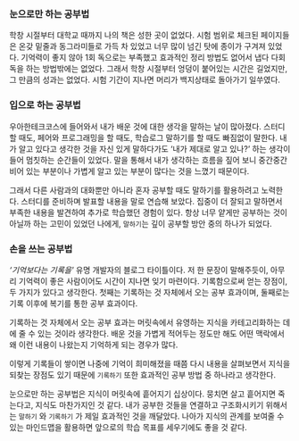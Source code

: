 ### 눈으로만 하는 공부법

학창 시절부터 대학교 때까지 나의 책은 성한 곳이 없었다. 시험 범위로 체크된 페이지들은 온갖 밑줄과 동그라미들로 가득 차 있었고 너무 많이 넘긴 탓에 종이가 구겨져 있었다. 기억력이 좋지 않아 1회 독으로는 부족했고 효과적인 정리 방법도 없어서 냅다 다회 독을 하는 방법밖에는 없었다. 그래서 학창 시절부터 엉덩이 붙어있는 시간은 길었지만, 그 만큼의 성과는 없었다. 시험 기간이 지나면 머리가 백지상태로 돌아가기 일쑤였다.

### 입으로 하는 공부법

 우아한테크코스에 들어와서 내가 배운 것에 대한 생각을 말하는 날이 많아졌다. 스터디할 때도, 페어와 프로그래밍을 할 때도, 학습로그 말하기를 할 때도 빠짐없이 말한다. 내가 알고 있다고 생각한 것을 자신 있게 말하다가도 ‘내가 제대로 알고 있나?’ 하는 생각이 들어 멈칫하는 순간들이 있었다. 말을 통해서 내가 생각하는 흐름을 짚어 보니 중간중간 비어 있는 부분이나 가볍게 알고 있는 부분이 많다는 것을 느꼈기 때문이다. 

 그래서 다른 사람과의 대화뿐만 아니라 혼자 공부할 때도 말하기를 활용하려고 노력한다. 스터디를 준비하며 발표할 내용을 말로 연습해 보았다. 집중이 더 잘되고 말하면서 부족한 내용을 발견하여 추가로 학습했던 경험이 있다. 항상 너무 얕게만 공부하는 것이 아닐까 하는 고민이 있었던 나에게, `말하기`는 깊이 공부할 방안 중의 하나가 되었다.

### 손을 쓰는 공부법

 *‘기억보다는 기록을'* 유명 개발자의 블로그 타이틀이다. 저 한 문장이 말해주듯이, 아무리 기억력이 좋은 사람이어도 시간이 지나면 잊기 마련이다. 기록함으로써 얻는 장점이, 두 가지가 있다고 생각한다. 첫째는 기록하는 것 자체에서 오는 공부 효과이며, 둘째로는 기록 이후에 복기를 통한 공부 효과이다. 

 기록하는 것 자체에서 오는 공부 효과는 머릿속에서 유영하는 지식을 카테고리화하는 데에 줄 수 있는 것이라 생각한다. 배운 것을 가볍게 적어두는 정도만 해도 어떤 맥락에서 왜 이런 내용이 나왔는지 기억하게 되는 경우가 많다. 

 이렇게 기록들이 쌓이면 나중에 기억이 희미해졌을 때쯤 다시 내용을 살펴보면서 지식을 되찾는 장점도 있기 때문에 `기록하기` 또한 효과적인 공부 방법 중 하나라고 생각한다.

 눈으로만 하는 공부법은 지식이 머릿속에 흩어지기 십상이다. 뭉치면 살고 흩어지면 죽는다고, 지식도 마찬가지인 것 같다. 내가 공부한 것들을 연결하고 구조화시키기 위해서는 `말하기` 와 `기록하기` 가 제일 효과적인 것을 깨달았다. 나아가 지식의 관계를 보여줄 수 있는 마인드맵을 활용하면 앞으로의 학습 목표를 세우기에도 좋을 것 같다.
